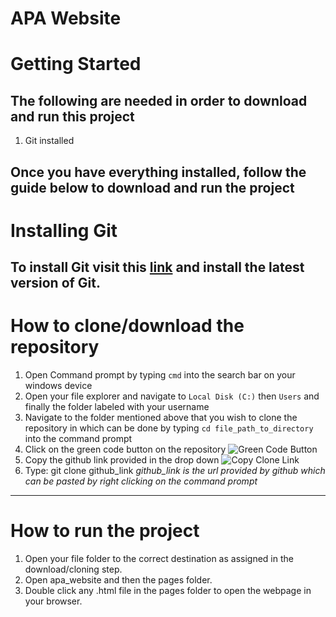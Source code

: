 # APA Website

# Getting Started
## The following are needed in order to download and run this project
1. Git installed

Once you have everything installed, follow the guide below to download and run the project
---

# Installing Git
To install Git visit this [link](https://git-scm.com/downloads) and install the latest version of Git.
---

# How to clone/download the repository
1. Open Command prompt by typing `cmd` into the search bar on your windows device
2. Open your file explorer and navigate to `Local Disk (C:)` then `Users` and finally the folder labeled with your username
3. Navigate to the folder mentioned above that you wish to clone the repository in which can be done by typing `cd file_path_to_directory` into the command prompt 
3. Click on the green code button on the repository
![Green Code Button](/apa_website/images/assets/green_code.PNG)
4. Copy the github link provided in the drop down
![Copy Clone Link](/apa_website/images/assets/copy_button.PNG)
5. Type: git clone github_link *github_link is the url provided by github which can be pasted by right clicking on the command prompt*
---

# How to run the project
1. Open your file folder to the correct destination as assigned in the download/cloning step.
2. Open apa_website and then the pages folder.
3. Double click any .html file in the pages folder to open the webpage in your browser.
